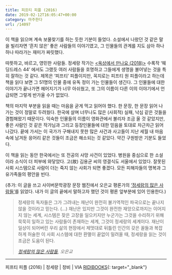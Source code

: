 ```yaml
---
title: 피프티 피플 (2016)
date: 2019-02-12T16:05:47+00:00
category: 마주한다
url: /14097
---
```


이 책을 읽으며 계속 보물찾기를 하는 듯한 기분이 들었다. 소설에서 나왔던 것 같은 말을 빌리자면 &#8216;흔치 않은&#8217; 좋은 사람들의 이야기였고, 그 인물들의 관계를 지도 삼아 하나하나 따라가는 재미가 짜릿했다.

따뜻하고, 바르고, 영민한 사람들. 정세랑 작가는 [<옥상에서 만나요 (2018)>][1] 수록작 &#8216;웨딩드레스 44&#8217; 에서도 그랬듯 여러 사람들을 호명하고 그들에게 생명을 불어넣는 것을 특히 잘하는 것 같다. 제목은 &#8216;피프티&#8217; 피플이지만, 꼭지로는 피프티 원 피플이라고 하는데 책을 읽다 보면 그 51명의 인물 중에 유독 정이 가는 인물들이 생긴다. 그 인물들에 대한 이야기가 끝나가면 헤어지기가 너무 아쉬웠고, 또 그의 이름이 다른 이의 이야기에서 언급되면 그렇게 반가울 수가 없었다.

책의 마지막 부분을 읽을 때는 마음을 굳게 먹고 읽어야 했다. 한 문장, 한 문장 읽어 나가는 것이 정말로 두려웠다. 한국에 살며 너무나도 많은 (사회적) 실패, 낙심 같은 것들을 경험해왔기 때문이다. 익숙한 인물들의 이름이 영화관에서 불리자 조금 울 것 같았지만, 좋은 사람인 것 같은 작가님과 그리고 등장인물들에 대한 믿음을 토대로 차근차근 읽어나갔다. 끝에 가서는 이 국가가 구해내지 못한 많은 사건과 사고들이 지난 세월 내 마음속에 남겨둔 응어리 같은 것들이 조금은 해소되는 것 같았다. 약간 구원받은 기분도 들었다.

이 책을 읽는 동안 한국에서는 또 전공의 사망 사건이 있었다. 병원을 중심으로 한 소설이라 소식이 더 피부에 와닿았다. 고(故) 김용균 씨의 영결식도 서울에서 있었다. 잘못된 사회 시스템으로 사람이 더는 죽지 않는 사회가 되면 좋겠다. 모든 피해자들의 명복과 그 유가족들의 평안을 빈다.

(추가: 이 글을 쓰고 사이버문학광장 문장 웹진에서 오은교 평론가의 <a href="https://webzine.munjang.or.kr/archives/143201" target="_blank" rel="noreferrer noopener" aria-label="'정세랑의 많은 사람들' (opens in a new tab)">&#8216;정세랑의 많은 사람들&#8217;</a>를 읽었다. 내가 이 글의 끝에서 말하고자 했던 것이 평론 앞부분에 있어 인용한다.)

<blockquote class="wp-block-quote">
  <p>
    정세랑의 독자들은 그가 그려내는 재난이 완전히 불가역적인 파국으로는 끝나지 않을 것이라고 믿는다. (&#8230;) 재난은 있지만 그것이 완전한 재앙으로까지는 이어지지 않는 세계, 시스템은 잦은 고장을 일으키지만 누군가는 그것을 수리하기 위해 묵묵히 일하고 있는 사람들이 존재하는 세계, 그것이 정세랑의 세계이다. 재난이 일상이 되어버린 우리 삶의 현장에서 제멋대로 뒤틀린 인간의 갖은 꼴들과 복잡하게 허술한 이 사회 시스템에 대한 환멸이 끝없이 밀려올 때, 정세랑을 읽는 것이 조금은 도움이 된다.
  
  
  <p>
    <cite><a href="https://webzine.munjang.or.kr/archives/143201" target="_blank" rel="noreferrer noopener" aria-label="정세랑의 많은 사람들 (opens in a new tab)">정세랑의 많은 사람들</a>, 오은교</cite>
  
</blockquote>

---

피프티 피플 (2016) | 정세랑 | 창비 | VIA [RIDIBOOKS](http://ridibooks.com){: target="\_blank"}

[1]: https://dowha.kim/14033
